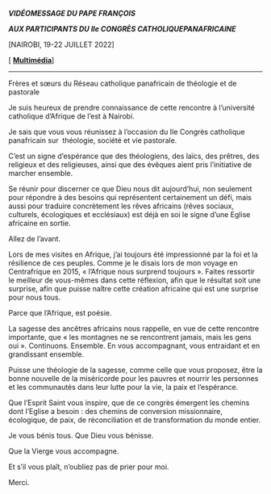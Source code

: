 ***VIDÉOMESSAGE DU PAPE FRANÇOIS***

***AUX PARTICIPANTS DU IIe CONGRÈS CATHOLIQUE******PANAFRICAINE***

[NAIROBI, 19-22 JUILLET 2022]

[ **[Multimédia](https://www.vatican.va/content/francesco/fr/events/event.dir.html/content/vaticanevents/fr/2022/7/19/videomessaggio-panafrican-network.html)**]

_________________________________

Frères et sœurs du Réseau catholique panafricain de théologie et de pastorale

Je suis heureux de prendre connaissance de cette rencontre à l’université catholique d’Afrique de l’est à Nairobi.

Je sais que vous vous réunissez à l’occasion du IIe Congrès catholique panafricain sur  théologie, société et vie pastorale.

C’est un signe d’espérance que des théologiens, des laïcs, des prêtres, des religieux et des religieuses, ainsi que des évêques aient pris l’initiative de marcher ensemble.

Se réunir pour discerner ce que Dieu nous dit aujourd’hui, non seulement pour répondre à des besoins qui représentent certainement un défi, mais aussi pour traduire concrètement les rêves africains (rêves sociaux, culturels, écologiques et ecclésiaux) est déjà en soi le signe d’une Eglise africaine en sortie.

Allez de l’avant.

Lors de mes visites en Afrique, j’ai toujours été impressionné par la foi et la résilience de ces peuples. Comme je le disais lors de mon voyage en Centrafrique en 2015, « l’Afrique nous surprend toujours ». Faites ressortir le meilleur de vous-mêmes dans cette réflexion, afin que le résultat soit une surprise, afin que puisse naître cette création africaine qui est une surprise pour nous tous.

Parce que l’Afrique, est poésie.

La sagesse des ancêtres africains nous rappelle, en vue de cette rencontre importante, que « les montagnes ne se rencontrent jamais, mais les gens oui ». Continuons. Ensemble. En vous accompagnant, vous entraidant et en grandissant ensemble.

Puisse une théologie de la sagesse, comme celle que vous proposez, être la bonne nouvelle de la miséricorde pour les pauvres et nourrir les personnes et les communautés dans leur lutte pour la vie, la paix et l’espérance.

Que l’Esprit Saint vous inspire, que de ce congrès émergent les chemins dont l’Eglise a besoin : des chemins de conversion missionnaire, écologique, de paix, de réconciliation et de transformation du monde entier.

Je vous bénis tous. Que Dieu vous bénisse.

Que la Vierge vous accompagne.

Et s’il vous plaît, n’oubliez pas de prier pour moi.

Merci.